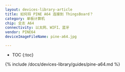 ```yaml
---
layout: devices-library-article
title: 如何将 PINE A64 连接到 ThingsBoard？
category: 单板计算机
chip: 全志 A64
connectivity: 以太网、WIFI、蓝牙
vendor: PINE64
deviceImageFileName: pine-a64.jpg

---
```



* TOC
{:toc}

{% include /docs/devices-library/guides/pine-a64.md %}